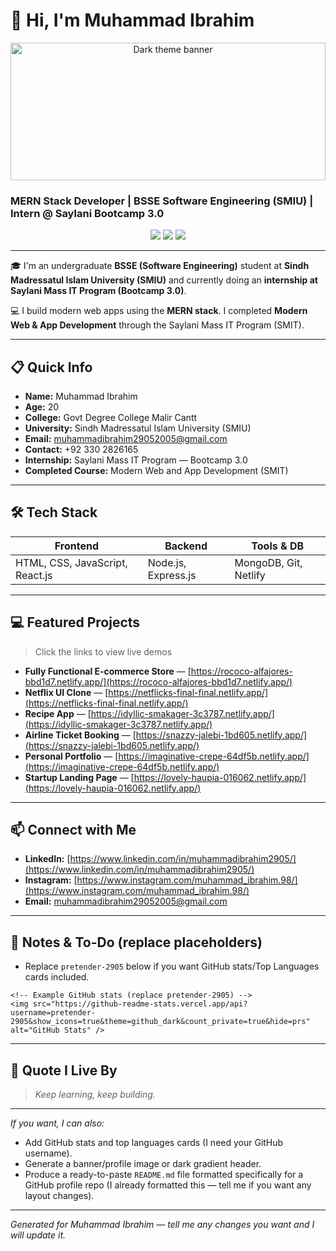 # 👋 Hi, I'm Muhammad Ibrahim

<p align="center">
  <img src="https://images.unsplash.com/photo-1503264116251-35a269479413?auto=format&fit=crop&w=1400&q=80" alt="Dark theme banner" style="width:100%;max-height:220px;object-fit:cover;" />
</p>

### MERN Stack Developer | BSSE Software Engineering (SMIU) | Intern @ Saylani Bootcamp 3.0

<p align="center">
  <img src="https://img.shields.io/badge/University-SMIU-blue?style=flat-square&logo=academia&logoColor=white" />
  <img src="https://img.shields.io/badge/Intern-Saylani%20Bootcamp%203.0-green?style=flat-square&logo=javascript&logoColor=white" />
  <img src="https://img.shields.io/badge/GitHub-Follow-black?style=social&logo=github" />
</p>

---

🎓 I'm an undergraduate **BSSE (Software Engineering)** student at **Sindh Madressatul Islam University (SMIU)** and currently doing an **internship at Saylani Mass IT Program (Bootcamp 3.0)**.

💻 I build modern web apps using the **MERN stack**. I completed **Modern Web & App Development** through the Saylani Mass IT Program (SMIT).

---

## 📋 Quick Info

* **Name:** Muhammad Ibrahim
* **Age:** 20
* **College:** Govt Degree College Malir Cantt
* **University:** Sindh Madressatul Islam University (SMIU)
* **Email:** [muhammadibrahim29052005@gmail.com](mailto:muhammadibrahim29052005@gmail.com)
* **Contact:** +92 330 2826165
* **Internship:** Saylani Mass IT Program — Bootcamp 3.0
* **Completed Course:** Modern Web and App Development (SMIT)

---

## 🛠️ Tech Stack

| Frontend                        | Backend             | Tools & DB            |
| ------------------------------- | ------------------- | --------------------- |
| HTML, CSS, JavaScript, React.js | Node.js, Express.js | MongoDB, Git, Netlify |

---

## 💻 Featured Projects

> Click the links to view live demos

* **Fully Functional E‑commerce Store** — [https://rococo-alfajores-bbd1d7.netlify.app/](https://rococo-alfajores-bbd1d7.netlify.app/)
* **Netflix UI Clone** — [https://netflicks-final-final.netlify.app/](https://netflicks-final-final.netlify.app/)
* **Recipe App** — [https://idyllic-smakager-3c3787.netlify.app/](https://idyllic-smakager-3c3787.netlify.app/)
* **Airline Ticket Booking** — [https://snazzy-jalebi-1bd605.netlify.app/](https://snazzy-jalebi-1bd605.netlify.app/)
* **Personal Portfolio** — [https://imaginative-crepe-64df5b.netlify.app/](https://imaginative-crepe-64df5b.netlify.app/)
* **Startup Landing Page** — [https://lovely-haupia-016062.netlify.app/](https://lovely-haupia-016062.netlify.app/)

---

## 📫 Connect with Me

* **LinkedIn:** [https://www.linkedin.com/in/muhammadibrahim2905/](https://www.linkedin.com/in/muhammadibrahim2905/)
* **Instagram:** [https://www.instagram.com/muhammad_ibrahim.98/](https://www.instagram.com/muhammad_ibrahim.98/)
* **Email:** [muhammadibrahim29052005@gmail.com](mailto:muhammadibrahim29052005@gmail.com)

---

## 🔧 Notes & To-Do (replace placeholders)

* Replace `pretender-2905` below if you want GitHub stats/Top Languages cards included.

```
<!-- Example GitHub stats (replace pretender-2905) -->
<img src="https://github-readme-stats.vercel.app/api?username=pretender-2905&show_icons=true&theme=github_dark&count_private=true&hide=prs" alt="GitHub Stats" />
```

---

## 💬 Quote I Live By

> *Keep learning, keep building.*

---

*If you want, I can also:*

* Add GitHub stats and top languages cards (I need your GitHub username).
* Generate a banner/profile image or dark gradient header.
* Produce a ready-to-paste `README.md` file formatted specifically for a GitHub profile repo (I already formatted this — tell me if you want any layout changes).

---

*Generated for Muhammad Ibrahim — tell me any changes you want and I will update it.*

